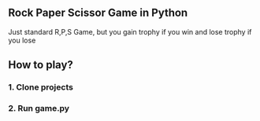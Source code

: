 ## Rock Paper Scissor Game in Python

Just standard R,P,S Game, but you gain trophy if you win and lose trophy if you lose

## How to play?

### 1. Clone projects
### 2. Run game.py
